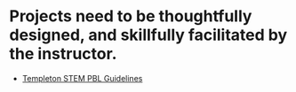 # Projects need to be thoughtfully designed, and skillfully facilitated by the instructor.

- [Templeton STEM PBL Guidelines](guidelines.md)
